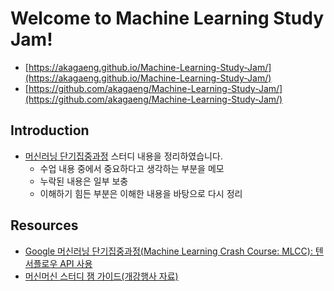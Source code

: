 # Welcome to Machine Learning Study Jam!
- [https://akagaeng.github.io/Machine-Learning-Study-Jam/](https://akagaeng.github.io/Machine-Learning-Study-Jam/)
- [https://github.com/akagaeng/Machine-Learning-Study-Jam/](https://github.com/akagaeng/Machine-Learning-Study-Jam/)


## Introduction
- [머신러닝 단기집중과정](https://developers.google.com/machine-learning/crash-course/) 스터디 내용을 정리하였습니다.
  + 수업 내용 중에서 중요하다고 생각하는 부분을 메모
  + 누락된 내용은 일부 보충
  + 이해하기 힘든 부분은 이해한 내용을 바탕으로 다시 정리

## Resources
- [Google 머신러닝 단기집중과정(Machine Learning Crash Course: MLCC): 텐서플로우 API 사용](https://developers.google.com/machine-learning/crash-course/)
- [머신머신 스터디 잼 가이드(개강행사 자료)](https://docs.google.com/presentation/d/1-Wiqci7hGBhwlq2edUxb9T2spoP8JlihmFFsnU7Vk-k/edit?pli=1#slide=id.g3d483976ff_1_346)
